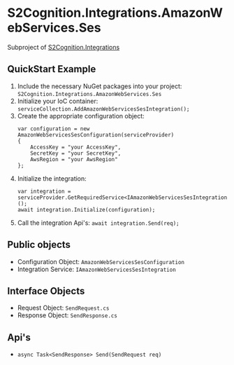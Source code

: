 #  S2Cognition.Integrations.AmazonWebServices.Ses

Subproject of [S2Cognition.Integrations](../readme.md)

## QuickStart Example

1. Include the necessary NuGet packages into your project: `S2Cognition.Integrations.AmazonWebServices.Ses`
2. Initialize your IoC container: `serviceCollection.AddAmazonWebServicesSesIntegration();`
3. Create the appropriate configuration object:
    ```
    var configuration = new AmazonWebServicesSesConfiguration(serviceProvider)
    {
        AccessKey = "your AccessKey",
        SecretKey = "your SecretKey",
        AwsRegion = "your AwsRegion"
    };
    ```
4. Initialize the integration:
    ```
    var integration = serviceProvider.GetRequiredService<IAmazonWebServicesSesIntegration>();
    await integration.Initialize(configuration);
    ```
5. Call the integration Api's: `await integration.Send(req);`

## Public objects

* Configuration Object: `AmazonWebServicesSesConfiguration`
* Integration Service: `IAmazonWebServicesSesIntegration`

## Interface Objects

* Request Object: `SendRequest.cs`
* Response Object: `SendResponse.cs`

## Api's

* `async Task<SendResponse> Send(SendRequest req)`
